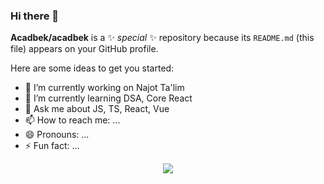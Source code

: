 ### Hi there 👋

**Acadbek/acadbek** is a ✨ _special_ ✨ repository because its `README.md` (this file) appears on your GitHub profile.

Here are some ideas to get you started:

- 🔭 I’m currently working on Najot Ta'lim
- 🌱 I’m currently learning DSA, Core React
- 💬 Ask me about JS, TS, React, Vue
- 📫 How to reach me: ...
- 😄 Pronouns: ...
- ⚡ Fun fact: ...



<p align="center">
    <a href="https://hits.sh/github.com/acadbek/">
        <img src="https://hits.sh/github.com/acadbek.svg?view=today-total&label=Sokhibjon's%20Viewers%20(today%20%2F%20total)&extraCount=1000&color=000000&labelColor=000000&logo=vercel">
  </a>
</p>
